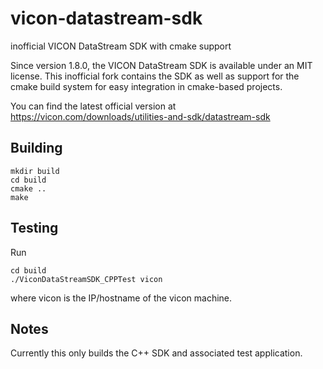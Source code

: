 # vicon-datastream-sdk
inofficial VICON DataStream SDK with cmake support

Since version 1.8.0, the VICON DataStream SDK is available under an MIT license. This inofficial fork
contains the SDK as well as support for the cmake build system for easy integration in cmake-based projects.

You can find the latest official version at https://vicon.com/downloads/utilities-and-sdk/datastream-sdk

## Building

````
mkdir build
cd build
cmake ..
make
````

## Testing

Run

````
cd build
./ViconDataStreamSDK_CPPTest vicon
````

where vicon is the IP/hostname of the vicon machine.

## Notes

Currently this only builds the C++ SDK and associated test application.
